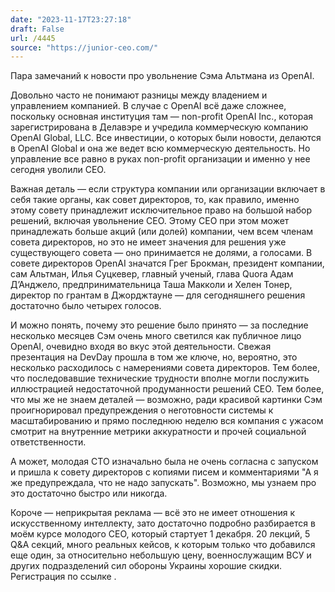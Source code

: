 ```yaml
---
date: "2023-11-17T23:27:18"
draft: False
url: /4445
source: "https://junior-ceo.com/"
---
```


Пара замечаний к новости про увольнение Сэма Альтмана из OpenAI.

Довольно часто не понимают разницы между владением и управлением компанией. В случае с OpenAI всё даже сложнее, поскольку основная институция там — non-profit OpenAI Inc., которая зарегистрирована в Делавэре и учредила коммерческую компанию OpenAI Global, LLC. Все инвестиции, о которых были новости, делаются в OpenAI Global и она же ведет всю коммерческую деятельность. Но управление все равно в руках non-profit организации и именно у нее сегодня уволили CEO. 

Важная деталь — если структура компании или организации включает в себя такие органы, как совет директоров, то, как правило, именно этому совету принадлежит исключительное право на большой набор решений, включая увольнение CEO. Этому CEO при этом может принадлежать больше акций (или долей) компании, чем всем членам совета директоров, но это не имеет значения для решения уже существующего совета — оно принимается не долями, а голосами. В совете директоров OpenAI значатся Грег Брокман, президент компании, сам Альтман, Илья Суцкевер, главный ученый, глава Quora Адам ДʼАнджело, предпринимательница Таша Макколи и Хелен Тонер, директор по грантам в Джорджтауне — для сегодняшнего решения достаточно было четырех голосов.

И можно понять, почему это решение было принято — за последние несколько месяцев Сэм очень много светился как публичное лицо OpenAI, очевидно входя во вкус этой деятельности. Свежая презентация на DevDay прошла в том же ключе, но, вероятно, это несколько расходилось с намерениями совета директоров. Тем более, что последовавшие технические трудности вполне могли послужить иллюстрацией недостаточной продуманности решений CEO. Тем более, что мы же не знаем деталей  — возможно, ради красивой картинки Сэм проигнорировал предупреждения о неготовности системы к масштабированию и прямо последнюю неделю вся компания с ужасом смотрит на внутренние метрики аккуратности и прочей социальной ответственности.

А может, молодая CTO изначально была не очень согласна с запуском и пришла к совету директоров с копиями писем и комментариями "А я же предупреждала, что не надо запускать". Возможно, мы узнаем про это достаточно быстро или никогда. 

Короче — неприкрытая реклама — всё это не имеет отношения к искусственному интеллекту, зато достаточно подробно разбирается в моём курсе молодого CEO, который стартует 1 декабря. 20 лекций, 5 Q&A секций, много реальных кейсов, к которым только что добавился еще один, за относительно небольшую цену, военнослужащим ВСУ и других подразделений сил обороны Украины хорошие скидки. Регистрация по ссылке .
